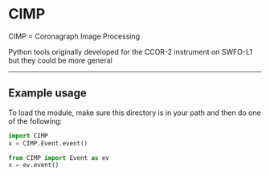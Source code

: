 # CIMP

CIMP = Coronagraph Image Processing

Python tools originally developed for the CCOR-2 instrument on SWFO-L1 but they could be more general

---
## Example usage

To load the module, make sure this directory is in your path and then do one of the following:

```python
import CIMP
x = CIMP.Event.event()
```

```python
from CIMP import Event as ev
x = ev.event()
```
